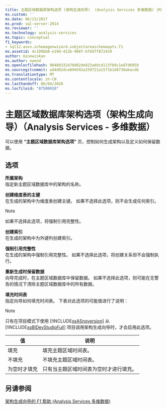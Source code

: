 ```yaml
---
title: 主题区域数据库架构选项 (架构生成向导)  (Analysis Services 多维数据) |Microsoft Docs
ms.custom: ''
ms.date: 06/13/2017
ms.prod: sql-server-2014
ms.reviewer: ''
ms.technology: analysis-services
ms.topic: conceptual
f1_keywords:
- sql12.asvs.schemagenwizard.subjectareaschemaopts.f1
ms.assetid: 4c109bb8-e19d-412b-908f-bfdd7f872439
author: minewiskan
ms.author: owend
ms.openlocfilehash: 98460332478d02de823addcd113fb9c1e87d6958
ms.sourcegitcommit: ad4d92dce894592a259721a1571b1d8736abacdb
ms.translationtype: MT
ms.contentlocale: zh-CN
ms.lasthandoff: 08/04/2020
ms.locfileid: "87580910"
---
```

# <a name="subject-area-database-schema-options-schema-generation-wizard-analysis-services---multidimensional-data"></a>主题区域数据库架构选项（架构生成向导）（Analysis Services - 多维数据）
  可以使用 **“主题区域数据库架构选项”** 页，控制如何生成架构以及定义如何保留数据。  
  
## <a name="options"></a>选项  
 **所属架构**  
 指定新主题区域数据库中的架构的名称。  
  
 **创建维度表的主键**  
 在生成的架构中为维度表创建主键。 如果不选择此选项，则不会生成任何索引。  
  
> [!NOTE]  
>  如果不选择此选项，将强制引用完整性。  
  
 **创建索引**  
 在生成的架构中为外键列创建索引。  
  
 **强制引用完整性**  
 在生成的架构中强制引用完整性。 如果不选择此选项，将创建关系但不会强制执行。  
  
 **重新生成时保留数据**  
 向导完成时，在主题区域数据库中保留数据。 如果不选择此选项，则可能在无警告的情况下清除主题区域数据库中的所有数据。  
  
 **填充时间表**  
 指定向导如何填充时间表。 下表对此选项的可能值进行了说明：  
  
> [!NOTE]  
>  只有在项目模式下使用 [!INCLUDE[ssASnoversion](../includes/ssasnoversion-md.md)] 从 [!INCLUDE[ssBIDevStudioFull](../includes/ssbidevstudiofull-md.md)] 项目调用架构生成向导时，才会启用此选项。  
  
|值|说明|  
|-----------|-----------------|  
|填充|填充主题区域时间表。|  
|不填充|不填充主题区域时间表。|  
|为空时才填充|只有当主题区域时间表为空时才进行填充。|  
  
## <a name="see-also"></a>另请参阅  
 [架构生成向导的 F1 帮助 &#40;Analysis Services 多维数据&#41;](schema-generation-wizard-f1-help-analysis-services-multidimensional-data.md)  
  
  

